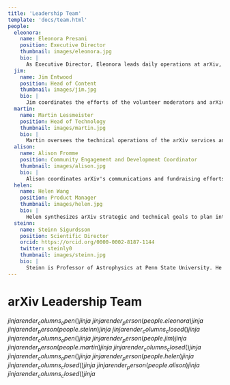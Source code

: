 ```yaml
---
title: 'Leadership Team'
template: 'docs/team.html'
people:
  eleonora:
    name: Eleonora Presani
    position: Executive Director
    thumbnail: images/eleonora.jpg
    bio: |
      As Executive Director, Eleonora leads daily operations at arXiv, including technical and business planning, governance, and fundraising efforts. After a PhD and postdoc in astroparticle physics, her career moved to scientific publishing and, later, to digital product development, servicing the research community.
  jim:
    name: Jim Entwood
    position: Head of Content
    thumbnail: images/jim.jpg
    bio: |
      Jim coordinates the efforts of the volunteer moderators and arXiv administrators on the daily flow of papers and user support and works with the Scientific Director to develop and improve arXiv's operations policies. His background is in volunteer management and website development for research groups, and he holds an M.A. in Leadership Studies.
  martin:
    name: Martin Lessmeister
    position: Head of Technology
    thumbnail: images/martin.jpg
    bio: |
      Martin oversees the technical operations of the arXiv services and supervises the development team. He coordinates the migration of arXiv’s legacy systems to the next generation architecture in the cloud. His background is in web development with a focus on distributed systems, with an M.Eng. in Computer Science from Cornell University.
  alison:
    name: Alison Fromme
    position: Community Engagement and Development Coordinator
    thumbnail: images/alison.jpg
    bio: |
      Alison coordinates arXiv's communications and fundraising efforts, including the membership program for academic and research institutions. Alison's background is in science writing, nonprofit fundraising, and teaching. She is a Cornell University alumn and holds an M.S. in Zoology from Washington State University.
  helen:
    name: Helen Wang
    position: Product Manager
    thumbnail: images/helen.jpg
    bio: |
      Helen synthesizes arXiv strategic and technical goals to plan internal feature and platform development and coordinates external collaborations. Her background in software spans product management, business development, and data analysis. She holds a B.A. in English with honors from Yale University. 
  steinn:
    name: Steinn Sigurdsson
    position: Scientific Director
    orcid: https://orcid.org/0000-0002-8187-1144
    twitter: steinly0
    thumbnail: images/steinn.jpg
    bio: |
      Steinn is Professor of Astrophysics at Penn State University. He holds a Ph.D. in Theoretical Physics from the California Institute of Technology. His research interests include astrophysics and related areas, ranging from cosmology, large scale dynamics and black holes, to formation and evolution of planets and the prospects for discovering non-terrestrial life.
---
```


arXiv Leadership Team
=====================

$jinja {{ render_columns_open() }} jinja$
$jinja {{ render_person(people.eleonora) }} jinja$
$jinja {{ render_person(people.steinn) }} jinja$
$jinja {{ render_columns_closed() }} jinja$
$jinja {{ render_columns_open() }} jinja$
$jinja {{ render_person(people.jim) }} jinja$
$jinja {{ render_person(people.martin) }} jinja$
$jinja {{ render_columns_closed() }} jinja$
$jinja {{ render_columns_open() }} jinja$
$jinja {{ render_person(people.helen) }} jinja$
$jinja {{ render_columns_closed() }} jinja$
$jinja {{ render_person(people.alison) }} jinja$
$jinja {{ render_columns_closed() }} jinja$
